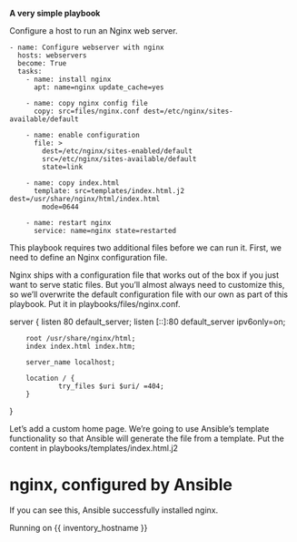 <b>A very simple playbook</b>

Configure a host to run an Nginx web server.

```
- name: Configure webserver with nginx
  hosts: webservers
  become: True
  tasks:
    - name: install nginx
      apt: name=nginx update_cache=yes

    - name: copy nginx config file
      copy: src=files/nginx.conf dest=/etc/nginx/sites-available/default

    - name: enable configuration
      file: >
        dest=/etc/nginx/sites-enabled/default
        src=/etc/nginx/sites-available/default
        state=link

    - name: copy index.html
      template: src=templates/index.html.j2 dest=/usr/share/nginx/html/index.html
        mode=0644

    - name: restart nginx
      service: name=nginx state=restarted

```

This playbook requires two additional files before we can run it. First, we need to define an Nginx configuration file.

Nginx ships with a configuration file that works out of the box if you just want to serve static files. But you’ll almost always need to customize this, so we’ll overwrite the default configuration file with our own as part of this playbook. Put it in playbooks/files/nginx.conf.

server {
        listen 80 default_server;
        listen [::]:80 default_server ipv6only=on;

        root /usr/share/nginx/html;
        index index.html index.htm;

        server_name localhost;

        location / {
                try_files $uri $uri/ =404;
        }
}

Let’s add a custom home page. We’re going to use Ansible’s template functionality so that Ansible will generate the file from a template. Put the content in playbooks/templates/index.html.j2

<html>
  <head>
    <title>Welcome to ansible</title>
  </head>
  <body>
  <h1>nginx, configured by Ansible</h1>
  <p>If you can see this, Ansible successfully installed nginx.</p>

  <p>Running on {{ inventory_hostname }}</p>
  </body>
</html>
